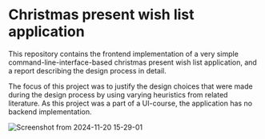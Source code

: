 # Christmas present wish list application
This repository contains the frontend implementation of a very simple command-line-interface-based christmas present wish list application, and a report describing the design process in detail.

The focus of this project was to justify the design choices that were made during the design process by using varying heuristics from related literature. As this project was a part of a UI-course, the application has no backend implementation.

![Screenshot from 2024-11-20 15-29-01](https://github.com/user-attachments/assets/6df71b64-7464-4b79-b44d-0216f54abcf8)
